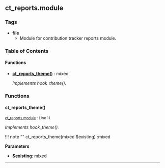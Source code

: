


## ct_reports.module






### Tags

- **file**
  - Module for contribution tracker reports module.






### Table of Contents











#### Functions
- **[ct_reports_theme()](../namespaces/default.md#ct_reports_theme)**
           : mixed

  *Implements hook_theme().*







### Functions

#### ct_reports_theme()
<small>[ct_reports.module](../files/web-modules-custom-ct-reports-ct-reports.md) : Line 11
</small>

*Implements hook_theme().*


!!! note ""
    ct_reports_theme(mixed $existing) :mixed


**Parameters**

- **$existing**: mixed
    





---

